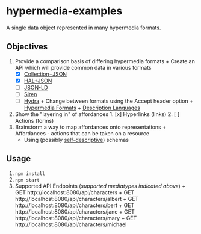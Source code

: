 # hypermedia-examples

A single data object represented in many hypermedia formats.

## Objectives

  1. Provide a comparison basis of differing hypermedia formats
    + Create an API which will provide common data in various formats
      - [x] [Collection+JSON][cj-link]
      - [x] [HAL+JSON][hal-link]
      - [ ] [JSON-LD][ld-link]
      - [ ] [Siren][siren-link]
      - [ ] [Hydra][hydra-link]
    + Change between formats using the Accept header option
    + [Hypermedia Formats](https://gist.github.com/soofaloofa/9350847)
    + [Description Languages](http://blog.sgo.to/2014/03/rows-and-idls.html)
  2. Show the "layering in" of affordances
    1. [x] Hyperlinks (links)
    2. [ ] Actions (forms)
  3. Brainstorm a way to map affordances onto representations
    + Affordances - actions that can be taken on a resource
      - Using (possibly [self-descriptive]) schemas

## Usage

  1. `npm install`
  2. `npm start`
  3. Supported API Endpoints (*supported mediatypes indicated above*)
    + GET http://localhost:8080/api/characters
    + GET http://localhost:8080/api/characters/albert
    + GET http://localhost:8080/api/characters/bert
    + GET http://localhost:8080/api/characters/jane
    + GET http://localhost:8080/api/characters/mary
    + GET http://localhost:8080/api/characters/michael

[cj-link]: http://amundsen.com/media-types/collection/
[hal-link]: http://stateless.co/hal_specification.html
[hydra-link]: http://www.markus-lanthaler.com/hydra/
[ld-link]: http://json-ld.org/
[self-descriptive]: http://snowplowanalytics.com/blog/2014/05/15/introducing-self-describing-jsons/
[siren-link]: https://github.com/kevinswiber/siren
